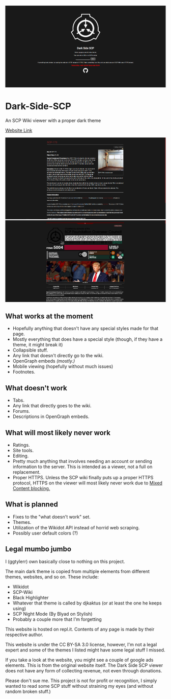 ![Main Website Image](https://github.com/ggtylerr/Dark-Side-SCP/blob/master/docs/img/mainwebsite.png)

# Dark-Side-SCP
An SCP Wiki viewer with a proper dark theme

[Website Link](https://darksidescp.ggtylerr.digital)

![SCP-173 Screenshot](https://github.com/ggtylerr/Dark-Side-SCP/blob/master/docs/img/scp173.png)
![SCP-5004 Screenshot](https://github.com/ggtylerr/Dark-Side-SCP/blob/master/docs/img/scp5004.png)

## What works at the moment
* Hopefully anything that doesn't have any special styles made for that page.
* Mostly everything that does have a special style (though, if they have a theme, it might break it)
* Collapsible stuff.
* Any link that doesn't directly go to the wiki.
* OpenGraph embeds *(mostly.)*
* Mobile viewing (hopefully without much issues)
* Footnotes.

## What doesn't work
* Tabs.
* Any link that directly goes to the wiki.
* Forums.
* Descriptions in OpenGraph embeds.

## What will most likely never work
* Ratings.
* Site tools.
* Editing.
* Pretty much anything that involves needing an account or sending information to the server. This is intended as a viewer, not a full on replacement.
* Proper HTTPS. Unless the SCP wiki finally puts up a proper HTTPS protocol, HTTPS on the viewer will most likely never work due to [Mixed Content blocking.](https://developers.google.com/web/fundamentals/security/prevent-mixed-content/what-is-mixed-content)

## What is planned
* Fixes to the "what doesn't work" set.
* Themes.
* Utilization of the Wikidot API instead of horrid web scraping.
* Possibly user default colors (?)

## Legal mumbo jumbo
I (ggtylerr) own basically close to nothing on this project.

The main dark theme is copied from multiple elements from different themes, websites, and so on. These include:
* Wikidot
* SCP-Wiki
* Black Highlighter
* Whatever that theme is called by djkaktus (or at least the one he keeps using)
* SCP Night Mode (By Blyad on Stylish)
* Probably a couple more that I'm forgetting

This website is hosted on repl.it. Contents of any page is made by their respective author.

This website is under the CC BY-SA 3.0 license, however, I'm not a legal expert and some of the themes I listed might have some legal stuff I missed.

If you take a look at the website, you might see a couple of google ads elements. This is from the original website itself. The Dark Side SCP viewer does not have any form of collecting revenue, not even through donations.

Please don't sue me. This project is not for profit or recognition, I simply wanted to read some SCP stuff without straining my eyes (and without random broken stuff.)
